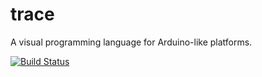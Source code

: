# trace
A visual programming language for Arduino-like platforms.

[![Build Status](https://travis-ci.org/RPI-Void-Star/trace.svg?branch=master)](https://travis-ci.org/RPI-Void-Star/trace)

